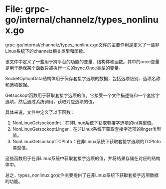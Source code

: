 # File: grpc-go/internal/channelz/types_nonlinux.go

grpc-go/internal/channelz/types_nonlinux.go文件的主要作用是定义了一些非Linux系统下的channelz相关类型和函数。

该文件中定义了一些用于跨平台的功能的变量、结构体和函数。其中的once变量是用于确保某个函数只被执行一次的sync.Once类型的变量。

SocketOptionData结构体用于保存套接字选项的数据，包括选项级别、选项名称和选项数据。

Getsockopt函数用于获取套接字选项的值。它接受一个文件描述符和一个套接字选项，然后通过系统调用，获取对应选项的值。

具体来说，文件中定义了以下函数：

1. NonLinuxGetsockoptInt：在非Linux系统下获取套接字选项的int类型值。
2. NonLinuxGetsockoptLinger：在非Linux系统下获取套接字选项的linger类型值。
3. NonLinuxGetsockoptTCPInfo：在非Linux系统下获取套接字选项的TCPInfo类型值。

这些函数用于在非Linux系统中获取套接字选项的值，并将结果存储在对应的结构体中。

总之，types_nonlinux.go文件主要提供了在非Linux系统下获取套接字选项数据的功能。

